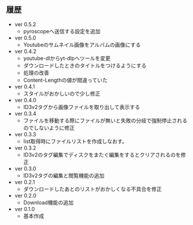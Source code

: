 ## 履歴
* ver 0.5.2
  * pyroscopeへ送信する設定を追加
* ver 0.5.0
  * Youtubeのサムネイル画像をアルバムの画像にする
* ver 0.4.2
  * youtube-dlからyt-dlpへツールを変更
  * ダウンロードしたときのタイトルをつけるようにする
  * 処理の改善
  * Content-Lengthの値が間違っていた
* ver 0.4.1
  * スタイルがおかしいので少し修正
* ver 0.4.0
  * ID3v2タグから画像ファイルを取り出して表示する
* ver 0.3.4
  * ファイルを移動する際にファイルが無いと失敗の分岐で強制停止されるのでしないように修正
* ver 0.3.3
  * list取得時にファイルリストを作成しなおす。
* ver 0.3.2
  * ID3v2のタグ編集でディスクをまたぐ編集をするとクリアされるのを修正
* ver 0.3.0
  * ID3v2タグの編集と閲覧機能の追加
* ver 0.2.1
  * ダウンロードしたあとのリストがおかしくなる不具合を修正
* ver 0.2.0
  * Download機能の追加
* ver 0.1.0
  * 基本作成